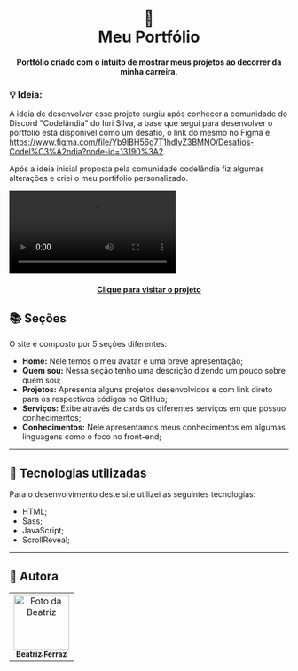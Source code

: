 <h1 align="center">
  📰<br>Meu Portfólio
</h1>
<h4 align="center">
  Portfólio criado com o intuito de mostrar meus projetos ao decorrer da minha carreira.
</h4>

  ### 💡 Ideia:

 A ideia de desenvolver esse projeto surgiu após conhecer a comunidade do Discord "Codelândia" do Iuri Silva, a base que segui para desenvolver o portfolio está disponivel como um desafio, o link do mesmo no Figma é: https://www.figma.com/file/Yb9IBH56g7T1hdIyZ3BMNO/Desafios-Codel%C3%A2ndia?node-id=13190%3A2.
 
 Após a ideia inicial proposta pela comunidade codelândia fiz algumas alterações e criei o meu portifolio personalizado.


![Resultado final do projeto](assets/image/projeto.webm)

<h4 align="center"><a href="https://bea-ferraz.github.io/Portifolio.github.io/">Clique para visitar o projeto</a></h4>

## 📚 Seções
O site é composto por 5 seções diferentes:

- **Home:** Nele temos o meu avatar e uma breve apresentação;
- **Quem sou:** Nessa seção tenho uma descrição dizendo um pouco sobre quem sou;
- **Projetos:** Apresenta alguns projetos desenvolvidos e com link direto para os respectivos códigos no GitHub;
- **Serviços:** Exibe através de cards os diferentes serviços em que possuo conhecimentos;
- **Conhecimentos:** Nele apresentamos meus conhecimentos em algumas linguagens como o foco no front-end;

---

## 💼 Tecnologias utilizadas
Para o desenvolvimento deste site utilizei as seguintes tecnologias:

- HTML;
- Sass;
- JavaScript;
- ScrollReveal;

---

## 🦄 Autora<br>
<table>
  <tr>
    <td align="center">
      <a href="https://github.com/bea-ferraz">
        <img src="assets/image/avatarbea.jpeg" width="100px;" alt="Foto da Beatriz"/><br>
        <sub>
          <b>Beatriz Ferraz</b>
        </sub>
      </a>
    </td>
  </tr>
</table>
